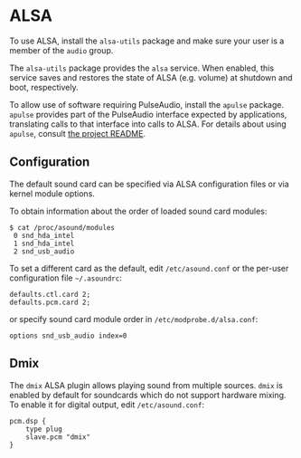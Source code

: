# ALSA

To use ALSA, install the `alsa-utils` package and make sure your user is a
member of the `audio` group.

The `alsa-utils` package provides the `alsa` service. When enabled, this service
saves and restores the state of ALSA (e.g. volume) at shutdown and boot,
respectively.

To allow use of software requiring PulseAudio, install the `apulse` package.
`apulse` provides part of the PulseAudio interface expected by applications,
translating calls to that interface into calls to ALSA. For details about using
`apulse`, consult [the project
README](https://github.com/i-rinat/apulse/blob/master/README.md).

## Configuration

The default sound card can be specified via ALSA configuration files or via
kernel module options.

To obtain information about the order of loaded sound card modules:

```
$ cat /proc/asound/modules
 0 snd_hda_intel
 1 snd_hda_intel
 2 snd_usb_audio
```

To set a different card as the default, edit `/etc/asound.conf` or the per-user
configuration file `~/.asoundrc`:

```
defaults.ctl.card 2;
defaults.pcm.card 2;
```

or specify sound card module order in `/etc/modprobe.d/alsa.conf`:

```
options snd_usb_audio index=0
```

## Dmix

The `dmix` ALSA plugin allows playing sound from multiple sources. `dmix` is
enabled by default for soundcards which do not support hardware mixing. To
enable it for digital output, edit `/etc/asound.conf`:

```
pcm.dsp {
    type plug
    slave.pcm "dmix"
}
```
